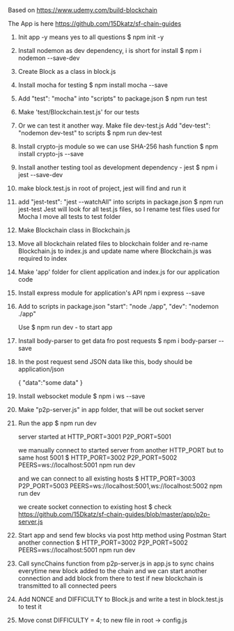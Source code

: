 Based on https://www.udemy.com/build-blockchain

The App is here https://github.com/15Dkatz/sf-chain-guides

1. Init app -y means yes to all questions
    $ npm init -y

2. Install nodemon as dev dependency, i is short for install
    $ npm i nodemon --save-dev

3. Create Block as a class in block.js

4. Install mocha for testing
    $ npm install mocha --save 

7. Add "test": "mocha" into "scripts" to package.json 
    $ npm run test     

8. Make 'test/Blockchain.test.js' for our tests

9. Or we can test it another way. Make file dev-test.js
   Add "dev-test": "nodemon dev-test" to scripts
   $ npm run dev-test

10. Install crypto-js module so we can use SHA-256 hash function
   $ npm install crypto-js --save

11. Install another testing tool as development dependency - jest
   $ npm i jest --save-dev

12. make block.test.js in root of project, jest will find and run it

13. add "jest-test": "jest --watchAll" into scripts in package.json
   $ npm run jest-test
    Jest will look for all test.js files, so I rename test files used for Mocha
    I move all tests to test folder

14. Make Blockchain class in Blockchain.js

15. Move all blockchain related files to blockchain folder and re-name Blockchain.js to index.js 
    and update name where Blockchain.js was required to index

16. Make 'app' folder for client application and index.js for our application code

17. Install express module for application's API
    npm i express --save

18. Add to scripts in package.json
    "start": "node ./app",
    "dev": "nodemon ./app"

    Use $ npm run dev - to start app

19. Install body-parser to get data fro post requests 
    $ npm i body-parser --save

20. In the post request send JSON data like this, body should be application/json

    {
        "data":"some data"
    }

21. Install websocket module
    $ npm i ws --save

22. Make "p2p-server.js" in app folder, that will be out socket server

23. Run the app
    $ npm run dev

    server started at 
    HTTP_PORT=3001 P2P_PORT=5001

    we manually connect to started server from another HTTP_PORT but to same host 5001
    $ HTTP_PORT=3002 P2P_PORT=5002 PEERS=ws://localhost:5001 npm run dev    

    and we can connect to all existing hosts
    $ HTTP_PORT=3003 P2P_PORT=5003 PEERS=ws://localhost:5001,ws://localhost:5002 npm run dev     

    we create socket connection to existing host
    $ check https://github.com/15Dkatz/sf-chain-guides/blob/master/app/p2p-server.js    

24. Start app and send few blocks via post http method using Postman
    Start another connection
    $ HTTP_PORT=3002 P2P_PORT=5002 PEERS=ws://localhost:5001 npm run dev   

25. Call syncChains function from p2p-server.js in app.js to sync chains everytime new block added to the chain
    and we can start another connection and add block from there to test if new blockchain is transmitted to all connected peers

26. Add NONCE and DIFFICULTY to Block.js and write a test in block.test.js to test it

27. Move const DIFFICULTY = 4; to new file in root -> config.js